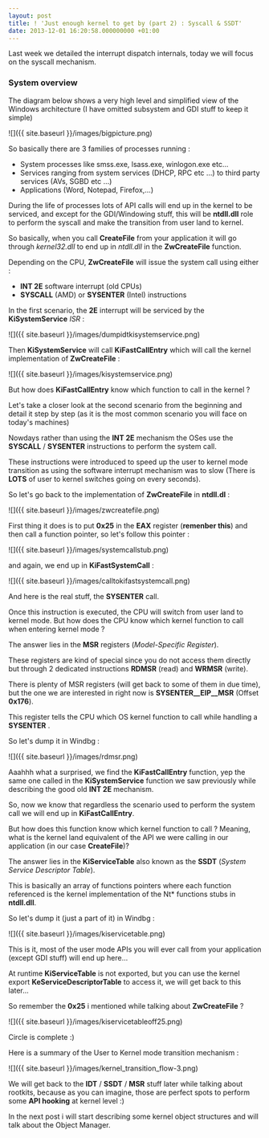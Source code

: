 ```yaml
---
layout: post
title: ! 'Just enough kernel to get by (part 2) : Syscall & SSDT'
date: 2013-12-01 16:20:58.000000000 +01:00
---
```

Last week we detailed the interrupt dispatch internals, today we will focus on the syscall mechanism.

### System overview

The diagram below shows a very high level and simplified view of the Windows architecture (I have omitted subsystem and GDI stuff to keep it simple)


![]({{ site.baseurl }}/images/bigpicture.png)

So basically there are 3 families of processes running :

* System processes like smss.exe, lsass.exe, winlogon.exe etc...
* Services ranging from system services (DHCP, RPC etc ...) to third party services (AVs, SGBD etc ...)
* Applications (Word, Notepad, Firefox,...)

During the life of processes lots of API calls will end up in the kernel to be serviced, and except for the GDI/Windowing stuff, this will be **ntdll.dll** role to perform the syscall and make the transition from user land to kernel.

So basically, when you call **CreateFile** from your application it will go through *kernel32.dll* to end up in *ntdll.dll* in the **ZwCreateFile** function.

Depending on the CPU, **ZwCreateFile** will issue the system call using either :

* **INT 2E** software interrupt (old CPUs)
* **SYSCALL** (AMD) or **SYSENTER** (Intel) instructions

In the first scenario, the **2E** interrupt will be serviced by the **KiSystemService** *ISR* :

![]({{ site.baseurl }}/images/dumpidtkisystemservice.png)

Then **KiSystemService** will call **KiFastCallEntry** which will call the kernel implementation of **ZwCreateFile** : 

![]({{ site.baseurl }}/images/kisystemservice.png)

But how does **KiFastCallEntry** know which function to call in the kernel ?

Let's take a closer look at the second scenario from the beginning and detail it step by step (as it is the most common scenario you will face on today's machines)


Nowdays rather than using the **INT 2E** mechanism the OSes use the **SYSCALL** / **SYSENTER** instructions to perform the system call.

These instructions were introduced to speed up the user to kernel mode transition as using the software interrupt mechanism was to slow (There is **LOTS** of user to kernel switches going on every seconds).

So let's go back to the implementation of **ZwCreateFile** in **ntdll.dl** :

![]({{ site.baseurl }}/images/zwcreatefile.png)

First thing it does is to put **0x25** in the **EAX** register (**remenber this**) and then call a function pointer, so let's follow this pointer :

![]({{ site.baseurl }}/images/systemcallstub.png)


and again, we end up in **KiFastSystemCall** :

![]({{ site.baseurl }}/images/calltokifastsystemcall.png)


And here is the real stuff, the **SYSENTER** call.

Once this instruction is executed, the CPU will switch from user land to kernel mode.
But how does the CPU know which kernel function to call when entering kernel mode ?

The answer lies in the **MSR** registers (*Model-Specific Register*).

These registers are kind of special since you do not access them directly but through 2 dedicated instructions **RDMSR** (read) and **WRMSR** (write).

There is plenty of MSR registers (will get back to some of them in due time), but the one we are interested in right now is **SYSENTER__EIP__MSR** (Offset **0x176**).

This register tells the CPU which OS kernel function to call while handling a **SYSENTER** .

So let's dump it in Windbg :

![]({{ site.baseurl }}/images/rdmsr.png)

Aaahhh what a surprised, we find the **KiFastCallEntry** function, yep the same one called in the **KiSystemService** function we saw previously while describing the good old **INT 2E** mechanism.

So, now we know that regardless the scenario used to perform the system call we will end up in **KiFastCallEntry**.

But how does this function know which kernel function to call ?
Meaning, what is the kernel land equivalent of the API we were calling in our application (in our case **CreateFile**)?

The answer lies in the **KiServiceTable** also known as the **SSDT** (*System Service Descriptor Table*).

This is basically an array of functions pointers where each function referenced is the kernel implementation of the Nt* functions stubs in **ntdll.dll**.

So let's dump it (just a part of it) in Windbg  :

![]({{ site.baseurl }}/images/kiservicetable.png)

This is it, most of the user mode APIs you will ever call from your application (except GDI stuff) will end up here... 
    
At runtime **KiServiceTable** is not exported, but you can use the kernel export **KeServiceDescriptorTable** to access it, we will get back to this later...

So remember the **0x25** i mentioned while talking about **ZwCreateFile** ?

![]({{ site.baseurl }}/images/kiservicetableoff25.png)

Circle is complete :)

Here is a summary of the User to Kernel mode transition mechanism :

![]({{ site.baseurl }}/images/kernel_transition_flow-3.png)


We will get back to the **IDT** / **SSDT** / **MSR** stuff later while talking about rootkits, because as you can imagine, those are perfect spots to perform some **API hooking** at kernel level :)

In the next post i will start describing some kernel object structures and will talk about the Object Manager.
